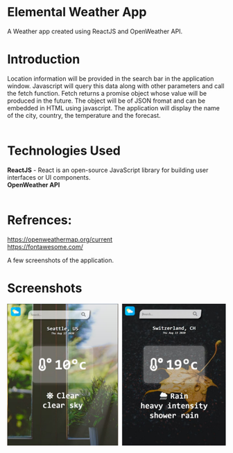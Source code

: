 # Elemental Weather App  
A Weather app created using ReactJS and OpenWeather API.

# Introduction
Location information will be provided in the search bar in the application window. Javascript will query this data along
with other parameters and call the fetch function. Fetch returns a promise object whose value will be produced in the future. The object will be of JSON fromat and can be embedded in HTML using javascript. The application will display the name of 
the city, country, the temperature and the forecast.
<br><br>


# Technologies Used<br>
**ReactJS** - React is an open-source JavaScript library for building user interfaces or UI components.<br>
**OpenWeather API** 
<br><br>
# Refrences:<br>
https://openweathermap.org/current<br>
https://fontawesome.com/<br>

A few screenshots of the application.
# Screenshots 

![](https://github.com/RyanDC1/Weather-Application/blob/master/screenshots/weather.JPG)      

